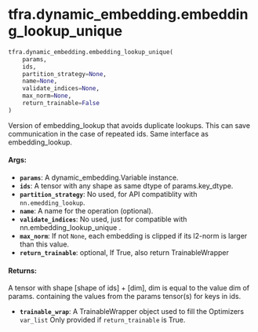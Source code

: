 <div itemscope itemtype="http://developers.google.com/ReferenceObject">
<meta itemprop="name" content="tfra.dynamic_embedding.embedding_lookup_unique" />
<meta itemprop="path" content="Stable" />
</div>

# tfra.dynamic_embedding.embedding_lookup_unique

``` python
tfra.dynamic_embedding.embedding_lookup_unique(
    params,
    ids,
    partition_strategy=None,
    name=None,
    validate_indices=None,
    max_norm=None,
    return_trainable=False
)
```

Version of embedding_lookup that avoids duplicate lookups.
  This can save communication in the case of repeated ids.
  Same interface as embedding_lookup.

#### Args:

* <b>`params`</b>: A dynamic_embedding.Variable instance.
* <b>`ids`</b>: A tensor with any shape as same dtype of params.key_dtype.
* <b>`partition_strategy`</b>: No used, for API compatiblity with `nn.emedding_lookup`.
* <b>`name`</b>: A name for the operation (optional).
* <b>`validate_indices`</b>: No used, just for compatible with nn.embedding_lookup_unique .
* <b>`max_norm`</b>: If not `None`, each embedding is clipped if its l2-norm is larger
    than this value.
* <b>`return_trainable`</b>: optional, If True, also return TrainableWrapper

#### Returns:

A tensor with shape [shape of ids] + [dim],
  dim is equal to the value dim of params.
  containing the values from the params tensor(s) for keys in ids.
* <b>`trainable_wrap`</b>:     A TrainableWrapper object used to fill the Optimizers `var_list`
      Only provided if `return_trainable` is True.